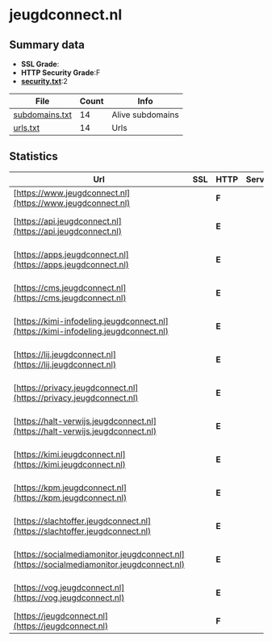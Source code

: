 

# jeugdconnect.nl
## Summary data


 - **SSL Grade**:
 - **HTTP Security Grade**:F
 - **[security.txt](https://www.digitaleoverheid.nl/nieuws/standaard-security-txt-nu-verplicht-voor-overheid/)**:2


| File       | Count | Info |
|------------|-------|------|
|[subdomains.txt](/data/jeugdconnect.nl/subdomains.txt)|14|Alive subdomains|
|[urls.txt](/data/jeugdconnect.nl/urls.txt)|14|Urls|


## Statistics


| Url | SSL | HTTP | Server | Cookie | HSTS | CORS | CTO | CSP | XFO | XXP | RP |FP| Tech |Title |
|--------|-------|-------|------|------|------|------|------|------|------|------|------|------|------|------|
|[https://www.jeugdconnect.nl](https://www.jeugdconnect.nl)| | **F**||:warning: | | | | | :white_check_mark: | | :white_check_mark: | |HSTS Nginx||
|[https://api.jeugdconnect.nl](https://api.jeugdconnect.nl)| | **E**|| | | | | | | | :white_check_mark: | |Bootstrap HSTS Nginx|404 Not Found|
|[https://apps.jeugdconnect.nl](https://apps.jeugdconnect.nl)| | **E**|| | | | | | | | :white_check_mark: | |Bootstrap HSTS Nginx|404 Not Found|
|[https://cms.jeugdconnect.nl](https://cms.jeugdconnect.nl)| | **E**|| | | | | | | | :white_check_mark: | |Bootstrap HSTS Nginx|404 Not Found|
|[https://kimi-infodeling.jeugdconnect.nl](https://kimi-infodeling.jeugdconnect.nl)| | **E**|| | | | | | | | :white_check_mark: | |Bootstrap HSTS Nginx|404 Not Found|
|[https://lij.jeugdconnect.nl](https://lij.jeugdconnect.nl)| | **E**|| | | | | | | | :white_check_mark: | |Bootstrap HSTS Nginx|404 Not Found|
|[https://privacy.jeugdconnect.nl](https://privacy.jeugdconnect.nl)| | **E**|| | | | | | | | :white_check_mark: | |Bootstrap HSTS Nginx|404 Not Found|
|[https://halt-verwijs.jeugdconnect.nl](https://halt-verwijs.jeugdconnect.nl)| | **E**|| | | | | | | | :white_check_mark: | |Bootstrap HSTS Nginx|404 Not Found|
|[https://kimi.jeugdconnect.nl](https://kimi.jeugdconnect.nl)| | **E**|| | | | | | | | :white_check_mark: | |Bootstrap HSTS Nginx|404 Not Found|
|[https://kpm.jeugdconnect.nl](https://kpm.jeugdconnect.nl)| | **E**|| | | | | | | | :white_check_mark: | |Bootstrap HSTS Nginx|404 Not Found|
|[https://slachtoffer.jeugdconnect.nl](https://slachtoffer.jeugdconnect.nl)| | **E**|| | | | | | | | :white_check_mark: | |Bootstrap HSTS Nginx|404 Not Found|
|[https://socialmediamonitor.jeugdconnect.nl](https://socialmediamonitor.jeugdconnect.nl)| | **E**|| | | | | | | | :white_check_mark: | |Bootstrap HSTS Nginx|404 Not Found|
|[https://vog.jeugdconnect.nl](https://vog.jeugdconnect.nl)| | **E**|| | | | | | | | :white_check_mark: | |Bootstrap HSTS Nginx|404 Not Found|
|[https://jeugdconnect.nl](https://jeugdconnect.nl)| | **F**||:warning: | | | | | :white_check_mark: | | :white_check_mark: | |AngularJS|landingspage|


